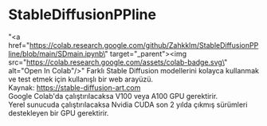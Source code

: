 # StableDiffusionPPline 
"<a href=\"https://colab.research.google.com/github/Zahkklm/StableDiffusionPPline/blob/main/SDmain.ipynb\" target=\"_parent\"><img src=\"https://colab.research.google.com/assets/colab-badge.svg\" alt=\"Open In Colab\"/></a>"
Farklı Stable Diffusion modellerini kolayca kullanmak ve test etmek için kullanışlı bir web arayüzü. <br>
Kaynak: https://stable-diffusion-art.com <br>
Google Colab'da çalıştırılacaksa V100 veya A100 GPU gerektirir. <br>
Yerel sunucuda çalıştırılacaksa Nvidia CUDA son 2 yılda çıkmış sürümleri destekleyen bir GPU gerektirir. 
